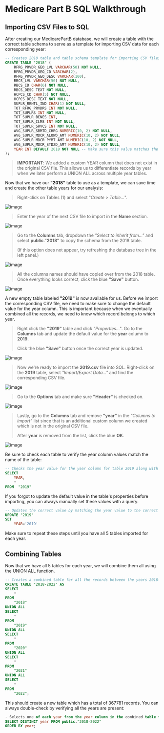 # Medicare Part B SQL Walkthrough

## Importing CSV Files to SQL

After creating our MedicarePartB database, we will create a table with the correct table schema to serve as a template for importing CSV data for each corresponding year:
```sql
-- Creates 2018 table and table schema template for importing CSV files into.
CREATE TABLE "2018" (
    RFRG_PRVDR_GEO_LVL VARCHAR(50) NOT NULL,
    RFRG_PRVDR_GEO_CD VARCHAR(2),
    RFRG_PRVDR_GEO_DESC VARCHAR(100),
    RBCS_LVL VARCHAR(50) NOT NULL,
    RBCS_ID CHAR(6) NOT NULL,
    RBCS_DESC TEXT NOT NULL,
    HCPCS_CD CHAR(5) NOT NULL,
    HCPCS_DESC TEXT NOT NULL,
    SUPLR_RENTL_IND CHAR(1) NOT NULL,
    TOT_RFRG_PRVDRS INT NOT NULL,
    TOT_SUPLRS INT NOT NULL,
    TOT_SUPLR_BENES INT,
    TOT_SUPLR_CLMS INT NOT NULL,
    TOT_SUPLR_SRVCS INT NOT NULL,
    AVG_SUPLR_SBMTD_CHRG NUMERIC(10, 2) NOT NULL,
    AVG_SUPLR_MDCR_ALOWD_AMT NUMERIC(10, 2) NOT NULL,
    AVG_SUPLR_MDCR_PYMT_AMT NUMERIC(10, 2) NOT NULL,
    AVG_SUPLR_MDCR_STDZD_AMT NUMERIC(10, 2) NOT NULL,
    YEAR INT DEFAULT 2018 NOT NULL -- Make sure this value matches the name of the table.
);
```
> **IMPORTANT**: We added a custom YEAR column that does not exist in the original CSV file. This allows us to differentiate records by year when we later perform a UNION ALL across multiple year tables.

Now that we have our **"2018"** table to use as a template, we can save time and create the other table years for our analysis:

> Right-click on Tables (1) and select "*Create* > *Table...*".

![image](https://github.com/user-attachments/assets/f875bf33-4187-4122-b91a-b429b0ab96d3)

> Enter the year of the next CSV file to import in the **Name** section.

![image](https://github.com/user-attachments/assets/c9a276bb-afd7-437d-915b-7ff3331cbdbf)

> Go to the **Columns** tab, dropdown the *"Select to inherit from..."* and select **public."2018"** to copy the schema from the 2018 table.
> 
> (If this option does not appear, try refreshing the database tree in the left panel.) 

![image](https://github.com/user-attachments/assets/1539967c-5644-4caa-bd8b-ffbfe83a5c17)

> All the columns names should have copied over from the 2018 table.
> Once everything looks correct, click the blue **"Save"** button.

![image](https://github.com/user-attachments/assets/a1357511-df9d-4a2e-9400-737fefa5837f)

A new empty table labeled **"2019"** is now available for us. Before we import the corresponding CSV file, we need to make sure to change the default value for the year column. This is important because when we eventually combined all the records, we need to know which record belongs to which year.

> Right click the **"2019"** table and click *"Properties..."*. Go to the **Columns** tab and update the default value for the **year** column to **2019**.
>
> Click the blue **"Save"** button once the correct year is updated.

![image](https://github.com/user-attachments/assets/e6b08ce0-cf05-42fd-ae7d-e24492887f59)

> Now we're ready to import the **2019.csv** file into SQL. Right-click on the **2019** table, select *"Import/Export Data..."* and find the corresponding CSV file.

![image](https://github.com/user-attachments/assets/180d233e-69fa-4f9e-867b-84e16c7ee9bc)

> Go to the **Options** tab and make sure **"Header"** is checked on.

![image](https://github.com/user-attachments/assets/94e45231-2dcc-4b6f-82d8-dbd3dc079a04)

> Lastly, go to the **Columns** tab and remove **"year"** in the *"Columns to import"* list since that is an additional custom column we created which is not in the original CSV file.
>
> After **year** is removed from the list, click the blue **OK**.

![image](https://github.com/user-attachments/assets/5c95e85f-00d3-4504-993c-4ee92e81896e)

Be sure to check each table to verify the year column values match the name of the table: 
```sql
-- Checks the year value for the year column for table 2019 along with all the other columns.
SELECT
    YEAR,
    *
FROM  "2019"
```

If you forgot to update the default value in the table's properties before importing, you can always manually set these values with a query:

```sql
-- Updates the correct value by matching the year value to the correct table year.
UPDATE "2019"
SET
    YEAR='2019'
```
Make sure to repeat these steps until you have all 5 tables imported for each year.

## Combining Tables

Now that we have all 5 tables for each year, we will combine them all using the UNION ALL function. 

```sql
-- Creates a combined table for all the records between the years 2018-2022.
CREATE TABLE "2018-2022" AS
SELECT
    *
FROM
    "2018"
UNION ALL
SELECT
    *
FROM
    "2019"
UNION ALL
SELECT
    *
FROM
    "2020"
UNION ALL
SELECT
    *
FROM
    "2021"
UNION ALL
SELECT
    *
FROM
    "2022";
```
This should create a new table which has a total of 367781 records. You can always double-check by verifying all the years are present:

```sql
- Selects one of each year from the year column in the combined table for verfication.
SELECT DISTINCT year FROM public."2018-2022"
ORDER BY year;
```




